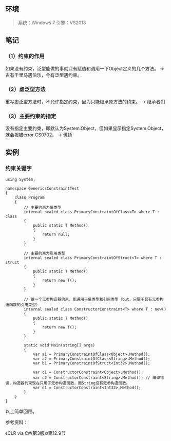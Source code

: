 ## 环境
> 系统：Windows 7
> 引擎：VS2013

## 笔记

### （1）约束的作用

如果没有约束，泛型能做的事就只有赋值和调用一下Object定义的几个方法。
→ 古有千里马遇伯乐，今有泛型遇约束。

### （2）虚泛型方法

重写虚泛型方法时，不允许指定约束，因为只能继承原方法的约束。
→ 继承者们

### （3）主要约束的指定

没有指定主要约束，即默认为System.Object，但如果显示指定System.Object，就会报错error CS0702。
→ 傲娇

## 实例

### 约束关键字

```
using System;

namespace GenericsConstraintTest
{
    class Program
    {
        // 主要约束为值类型
        internal sealed class PrimaryConstraintOfClass<T> where T : class
        {
            public static T Method()
            {
                return null;
            }
        }

        // 主要约束为引用类型
        internal sealed class PrimaryConstraintOfStruct<T> where T : struct
        {
            public static T Method()
            {
                return new T();
            }
        }

        // 做一个无参构造器约束，能通用于值类型和引用类型（but，只限于具有无参构造函数的引用类型）
        internal sealed class ConstructorConstraint<T> where T : new()
        {
            public static T Method()
            {
                return new T();
            }
        }

        static void Main(string[] args)
        {
            var a1 = PrimaryConstraintOfClass<Object>.Method();
            var a2 = PrimaryConstraintOfClass<String>.Method();
            var b1 = PrimaryConstraintOfStruct<Int32>.Method();

            var c1 = ConstructorConstraint<Object>.Method();
            var c2 = ConstructorConstraint<String>.Method(); // 编译错误，构造器约束现在只用于无参构造函数，而String没有无参构造函数。
            var d1 = ConstructorConstraint<Int32>.Method();
        }
    }
}

```



以上简单回顾。

参考资料： 

《CLR via C#(第3版)》第12.9节